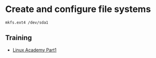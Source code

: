 # Create and configure file systems
````
mkfs.ext4 /dev/sda1
````

## Training
* [Linux Academy Part1](https://linuxacademy.com/cp/courses/lesson/course/5412/lesson/11/module/428)